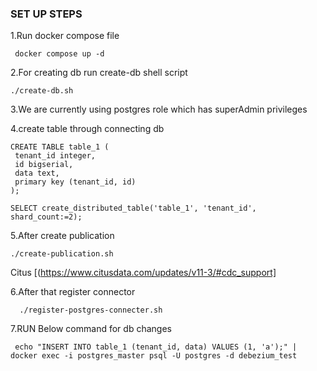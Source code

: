 ### SET UP STEPS

1.Run docker compose file

     docker compose up -d

2.For creating db run create-db shell script

    ./create-db.sh

3.We are currently using postgres role which has superAdmin privileges

4.create table through connecting db

    CREATE TABLE table_1 (
     tenant_id integer,
     id bigserial,
     data text,
     primary key (tenant_id, id)
    );

    SELECT create_distributed_table('table_1', 'tenant_id', shard_count:=2);

5.After create publication

    ./create-publication.sh

Citus [(https://www.citusdata.com/updates/v11-3/#cdc_support]

6.After that register connector

      ./register-postgres-connecter.sh

7.RUN Below command for db changes

     echo "INSERT INTO table_1 (tenant_id, data) VALUES (1, 'a');" | docker exec -i postgres_master psql -U postgres -d debezium_test
